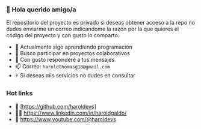 ### 👋 Hola querido amigo/a

El repositorio del proyecto es privado si deseas obtener acceso a la repo no dudes enviarme un correo  indicandome la razón por la que quieres el código del proyecto y con gusto lo comparto.

- 🌱 Actualmente sigo aprendiendo programación
- 👯 Busco participar en proyectos colaborativos
- 💬 Con gusto responderé a tus mensajes
- 📫 Correo: `haroldthomasg18@gmail.com`
- ⚡ Si deseas mis servicios no dudes en consultar


### Hot links

- 🐣 [https://github.com/haroldevs]
- 👨‍💼 https://www.linkedin.com/in/haroldgaldo/
- 🔴 https://www.youtube.com/@haroldevs
